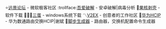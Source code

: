 :star:[远景论坛](https://www.pcbeta.com/) - 微软极客社区
:trollface:[吾爱破解](https://www.52pojie.cn/portal.php?UA=&YCUID=&f=&ut=) - 安卓破解|病毒分析
 :apple:[果核剥壳](https://www.ghxi.com/) - 软件下载
:egg::egg::egg:[三蛋](https://twm000.top/) - windows系统下载
:part_alternation_mark:[V2EX](https://www.v2ex.com/) - 创意者的工作社区
:rocket:[华为HCIP](https://www.bilibili.com/video/BV1J741127hy/?spm_id_from=333.999.0.0&vd_source=7dda361aff8adbcb7407eb3e08e708c1) - 华为数通路由交换HCIP|谢斌
:feet:[脚步生成器](http://wudizj.top/notice) - 路由器，交换机配置命令生成器